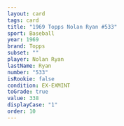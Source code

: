 ```yaml
---
layout: card
tags: card
title: "1969 Topps Nolan Ryan #533"
sport: Baseball
year: 1969
brand: Topps
subset: ""
player: Nolan Ryan
lastName: Ryan
number: "533"
isRookie: false
condition: EX-EXMINT
toGrade: true
value: 338
displayCase: "1"
order: 10
---
```

